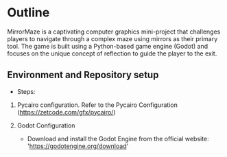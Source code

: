 # Outline

MirrorMaze is a captivating computer graphics mini-project that challenges players to navigate through a complex maze using mirrors as their primary tool. The game is built using a Python-based game engine (Godot) and focuses on the unique concept of reflection to guide the player to the exit. 

## Environment and Repository setup
- Steps:

1. Pycairo configuration. Refer to the Pycairo Configuration (https://zetcode.com/gfx/pycairo/)


2. Godot Configuration

   - Download and install the Godot Engine from the official website: 'https://godotengine.org/download'

  
   
   



     

   
   

        
        

     
 
